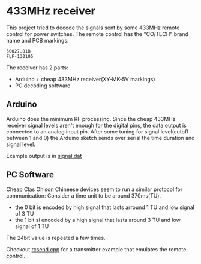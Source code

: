 # 433MHz receiver

This project tried to decode the signals sent by some 433MHz remote control for power switches. The remote control has the "CO/TECH" brand name and PCB markings:

```
50027.01B
FLF-130105
```

The receiver has 2 parts:
* Arduino + cheap 433MHz receiver(XY-MK-5V markings)
* PC decoding software

## Arduino

Arduino does the minimum RF processing. Since the cheap 433MHz receiver signal levels aren't enough for the digital pins, the data output is connected to an analog input pin. After some tuning for signal level(cutoff between 1 and 0) the Arduino sketch sends over serial the time duration and signal level.

Example output is in [signal.dat](../blob/master/signal.dat)

## PC Software

Cheap Clas Ohlson Chineese devices seem to run a similar protocol for communication:
Consider a time unit to be around 370ms(TU).
* the 0 bit is encoded by high signal that lasts arround 1 TU and low signal of 3 TU 
* the 1 bit si encoded by a high signal that lasts around 3 TU and low signal of 1 TU

The 24bit value is repeated a few times.

Checkout [rcsend.cpp](../blob/master/rcsend.cpp) for a transmitter example that emulates the remote control.
